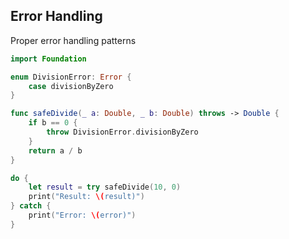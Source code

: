 <!-- METADATA
{
  "title": "Swift Error Handling",
  "tags": [
    "swift",
    "error-handling"
  ],
  "language": "swift"
}
-->

## Error Handling
Proper error handling patterns
```swift
import Foundation

enum DivisionError: Error {
    case divisionByZero
}

func safeDivide(_ a: Double, _ b: Double) throws -> Double {
    if b == 0 {
        throw DivisionError.divisionByZero
    }
    return a / b
}

do {
    let result = try safeDivide(10, 0)
    print("Result: \(result)")
} catch {
    print("Error: \(error)")
}
```
